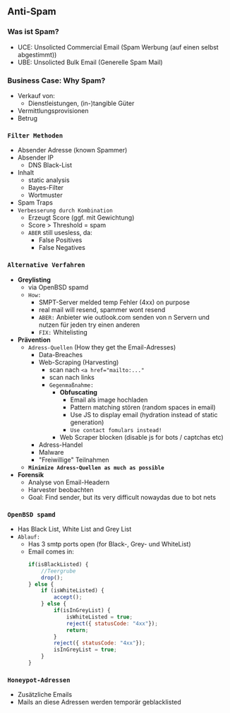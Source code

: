 ## Anti-Spam
### **Was ist Spam?**
- UCE: Unsolicted Commercial Email (Spam Werbung (auf einen selbst abgestimmt))
- UBE: Unsolicted Bulk Email (Generelle Spam Mail)

### Business Case: Why Spam?
- Verkauf von:
  - Dienstleistungen, (in-)tangible Güter
- Vermittlungsprovisionen
- Betrug

### `Filter Methoden`
- Absender Adresse (known Spammer)
- Absender IP
  - DNS Black-List
- Inhalt
  - static analysis
  - Bayes-Filter
  - Wortmuster
- Spam Traps
- `Verbesserung durch Kombination`
  - Erzeugt Score (ggf. mit Gewichtung)
  - Score > Threshold = spam
  - `ABER` still usesless, da:
    - False Positives
    - False Negatives

### `Alternative Verfahren`
- **Greylisting**
  - via OpenBSD spamd
  - `How:`
    - SMPT-Server melded temp Fehler (4xx) on purpose
    - real mail will resend, spammer wont resend
    - `ABER:` Anbieter wie outlook.com senden von n Servern und nutzen für jeden try einen anderen
    - `FIX:` Whitelisting
- **Prävention**
  - `Adress-Quellen` (How they get the Email-Adresses)
    - Data-Breaches
    - Web-Scraping (Harvesting)
      - scan nach `<a href="mailto:..."`
      - scan nach links
      - `Gegenmaßnahme:`
        - **Obfuscating**
          - Email als image hochladen
          - Pattern matching stören (random spaces in email)
          - Use JS to display email (hydration instead of static generation)
          - `Use contact fomulars instead! `
        - Web Scraper blocken (disable js for bots / captchas etc)
    - Adress-Handel
    - Malware
    - "Freiwillige" Teilnahmen
  - **`Minimize Adress-Quellen as much as possible`**  
- **Forensik**
  - Analyse von Email-Headern
  - Harvester beobachten
  - Goal: Find sender, but its very difficult nowaydas due to bot nets

### `OpenBSD spamd`
- Has Black List, White List and Grey List
- `Ablauf:`
  - Has 3 smtp ports open (for Black-, Grey- und WhiteList)
  - Email comes in:
    ```js
    if(isBlackListed) {
        //Teergrube
        drop();
    } else {
        if (isWhiteListed) {
            accept();
        } else {
            if(isInGreyList) {
                isWhiteListed = true;
                reject({ statusCode: "4xx"});
                return;
            }
            reject({ statusCode: "4xx"});
            isInGreyList = true;
        }
    }
    ```


### `Honeypot-Adressen`
- Zusätzliche Emails
- Mails an diese Adressen werden temporär geblacklisted

